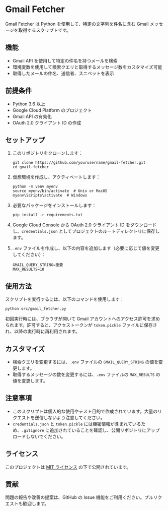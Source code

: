 # Gmail Fetcher

Gmail Fetcher は Python を使用して、特定の文字列を件名に含む Gmail メッセージを取得するスクリプトです。

## 機能

- Gmail API を使用して特定の件名を持つメールを検索
- 環境変数を使用して検索クエリと取得するメッセージ数をカスタマイズ可能
- 取得したメールの件名、送信者、スニペットを表示

## 前提条件

- Python 3.6 以上
- Google Cloud Platform のプロジェクト
- Gmail API の有効化
- OAuth 2.0 クライアント ID の作成

## セットアップ

1. このリポジトリをクローンします：
   ```
   git clone https://github.com/yourusername/gmail-fetcher.git
   cd gmail-fetcher
   ```

2. 仮想環境を作成し、アクティベートします：
   ```
   python -m venv myenv
   source myenv/bin/activate  # Unix or MacOS
   myenv\Scripts\activate  # Windows
   ```

3. 必要なパッケージをインストールします：
   ```
   pip install -r requirements.txt
   ```

4. Google Cloud Console から OAuth 2.0 クライアント ID をダウンロードし、`credentials.json` としてプロジェクトのルートディレクトリに保存します。

5. `.env` ファイルを作成し、以下の内容を追加します（必要に応じて値を変更してください）：
   ```
   GMAIL_QUERY_STRING=重要
   MAX_RESULTS=10
   ```

## 使用方法

スクリプトを実行するには、以下のコマンドを使用します：

```
python src/gmail_fetcher.py
```

初回実行時には、ブラウザが開いて Gmail アカウントへのアクセス許可を求められます。許可すると、アクセストークンが `token.pickle` ファイルに保存され、以降の実行時に再利用されます。

## カスタマイズ

- 検索クエリを変更するには、`.env` ファイルの `GMAIL_QUERY_STRING` の値を変更します。
- 取得するメッセージの数を変更するには、`.env` ファイルの `MAX_RESULTS` の値を変更します。

## 注意事項

- このスクリプトは個人的な使用やテスト目的で作成されています。大量のリクエストを送信しないよう注意してください。
- `credentials.json` と `token.pickle` には機密情報が含まれているため、`.gitignore` に追加されていることを確認し、公開リポジトリにアップロードしないでください。

## ライセンス

このプロジェクトは [MIT ライセンス](LICENSE) の下で公開されています。

## 貢献

問題の報告や改善の提案は、GitHub の Issue 機能をご利用ください。プルリクエストも歓迎します。
